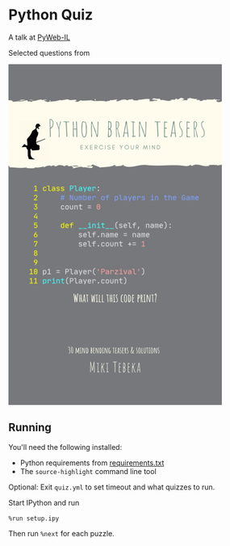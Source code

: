 # Python Quiz

A talk at [PyWeb-IL](https://www.meetup.com/PyWeb-IL/events/272609396/)

Selected questions from 

[![](cover.png)](https://gum.co/iIQT)


## Running

You'll need the following installed:
- Python requirements from [requirements.txt](requirements.txt)
- The `source-highlight` command line tool

Optional: Exit `quiz.yml` to set timeout and what quizzes to run.

Start IPython and run

```
%run setup.ipy
```

Then run `%next` for each puzzle.
